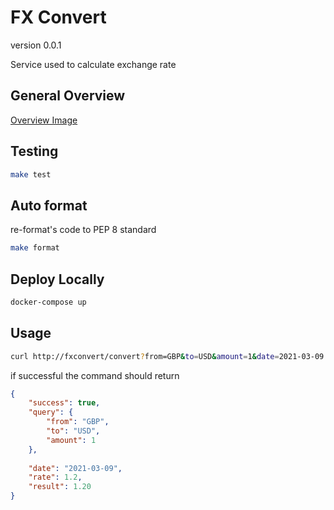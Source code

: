 # FX Convert

version 0.0.1

Service used to calculate exchange rate 


## General Overview

[Overview Image](https://certinotech.visualstudio.com/e4bbe547-e4b6-477f-9392-5e9d478e39b6/_apis/git/repositories/cf4dd912-28a5-4b50-9255-3925e8767944/items?path=%2Fassets%2FFXServices.png&versionDescriptor%5BversionOptions%5D=0&versionDescriptor%5BversionType%5D=0&versionDescriptor%5Bversion%5D=main&resolveLfs=true&%24format=octetStream&api-version=5.0 "Overview Image")

## Testing

```bash
make test
```

## Auto format
re-format's code to PEP 8 standard

```bash
make format
```

## Deploy Locally

```bash
docker-compose up
```

## Usage

```bash
curl http://fxconvert/convert?from=GBP&to=USD&amount=1&date=2021-03-09
```

if successful the command should return 

```json
{
    "success": true,
    "query": {
        "from": "GBP",
        "to": "USD",
        "amount": 1 
    },
  
    "date": "2021-03-09",
    "rate": 1.2,
    "result": 1.20
}
```

